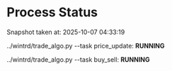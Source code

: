 # Process Status

Snapshot taken at: 2025-10-07 04:33:19

../wintrd/trade_algo.py --task price_update: **RUNNING**

../wintrd/trade_algo.py --task buy_sell: **RUNNING**

